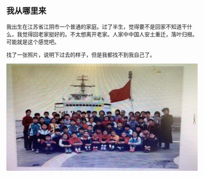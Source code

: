 ## 我从哪里来

我出生在江苏省江阴市一个普通的家庭。过了半生，觉得要不是回家不知道干什么，我觉得回老家挺好的。不太想离开老家。人家中中国人安土重迁，落叶归根。可能就是这个感觉吧。

找了一张照片，说明下过去的样子，但是我都找不到我自己了。

![小学照片](images/xiaoxuezhaopian.jpg)